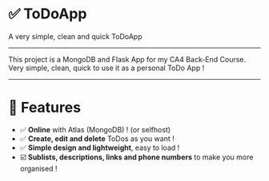 # ✅ ToDoApp
A very simple, clean and quick ToDoApp
___
This project is a MongoDB and Flask App for my CA4 Back-End Course.
Very simple, clean, quick to use it as a personal ToDo App !

---
# 🎉 Features

- ✅ **Online** with Atlas (MongoDB) ! (or selfhost)
- ✅ **Create, edit and delete** ToDos as you want !
- ✅ **Simple design and lightweight**, easy to load !
- ☑️ **Sublists, descriptions, links and phone numbers** to make you more organised !
